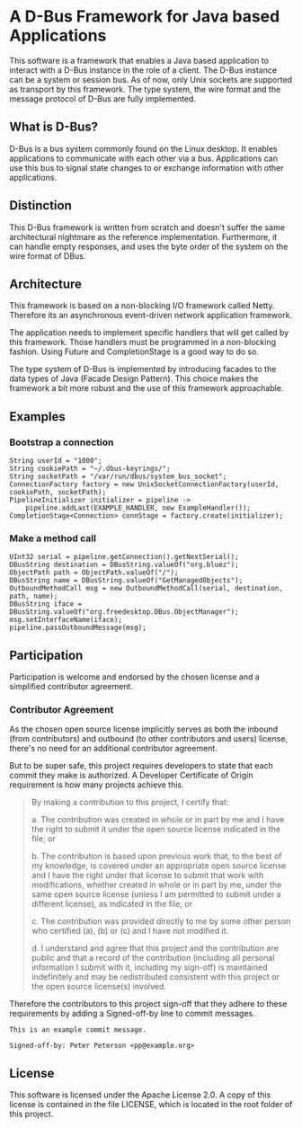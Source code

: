 # A D-Bus Framework for Java based Applications
This software is a framework that enables a
Java based application to interact with a D-Bus
instance in the role of a client. The D-Bus instance can
be a system or session bus. As of now, only Unix sockets
are supported as transport by this framework. The type system,
the wire format and  the message protocol of D-Bus
are fully implemented.

## What is D-Bus?
D-Bus is a bus system commonly found on the Linux desktop.
It enables applications to communicate with each other
via a bus. Applications can use this bus to signal state
changes to or exchange information with other applications.

## Distinction
This D-Bus framework is written from scratch and doesn't
suffer the same architectural nightmare as the reference
implementation. Furthermore, it can handle empty responses,
and uses the byte order of the system on the wire format
of DBus.

## Architecture
This framework is based on a non-blocking I/O framework
called Netty. Therefore its an asynchronous event-driven
network application framework.

The application needs to implement specific handlers
that will get called by this framework. Those handlers
must be programmed in a non-blocking fashion.
Using Future and CompletionStage is a good way to do so.

The type system of D-Bus is implemented by introducing
facades to the data types of Java (Facade Design Pattern).
This choice makes the framework a bit more robust and
the use of this framework approachable.

## Examples

### Bootstrap a connection
    String userId = "1000";
    String cookiePath = "~/.dbus-keyrings/";
    String socketPath = "/var/run/dbus/system_bus_socket";
    ConnectionFactory factory = new UnixSocketConnectionFactory(userId, cookiePath, socketPath);
    PipelineInitializer initializer = pipeline ->
        pipeline.addLast(EXAMPLE_HANDLER, new ExampleHandler());
    CompletionStage<Connection> connStage = factory.create(initializer);
### Make a method call
    UInt32 serial = pipeline.getConnection().getNextSerial();
    DBusString destination = DBusString.valueOf("org.bluez");
    ObjectPath path = ObjectPath.valueOf("/");
    DBusString name = DBusString.valueOf("GetManagedObjects");
    OutboundMethodCall msg = new OutboundMethodCall(serial, destination, path, name);
    DBusString iface = DBusString.valueOf("org.freedesktop.DBus.ObjectManager");
    msg.setInterfaceName(iface);
    pipeline.passOutboundMessage(msg);

## Participation
Participation is welcome and endorsed by the chosen license
and a simplified contributor agreement.

### Contributor Agreement
As the chosen open source license implicitly serves
as both the inbound (from contributors) and
outbound (to other contributors and users) license,
there's no need for an additional contributor agreement.

But to be super safe, this project requires developers
to state that each commit they make is authorized.
A Developer Certificate of Origin requirement is how many
projects achieve this.

> By making a contribution to this project, I certify that:
> 
> a. The contribution was created in whole or in part by me and I have the right to submit it under the open source license indicated in the file; or
>
> b. The contribution is based upon previous work that, to the best of my knowledge, is covered under an appropriate open source license and I have the right under that license to submit that work with modifications, whether created in whole or in part by me, under the same open source license (unless I am permitted to submit under a different license), as indicated in the file; or
>
> c. The contribution was provided directly to me by some other person who certified (a), (b) or (c) and I have not modified it.
>
> d. I understand and agree that this project and the contribution are public and that a record of the contribution (including all personal information I submit with it, including my sign-off) is maintained indefinitely and may be redistributed consistent with this project or the open source license(s) involved.

Therefore the contributors to this project sign-off that
they adhere to these requirements by adding
a Signed-off-by line to commit messages.

    This is an example commit message.
    
    Signed-off-by: Peter Peterson <pp@example.org>

## License
This software is licensed under the Apache License 2.0.
A copy of this license is contained in the file LICENSE,
which is located in the root folder of this project.
